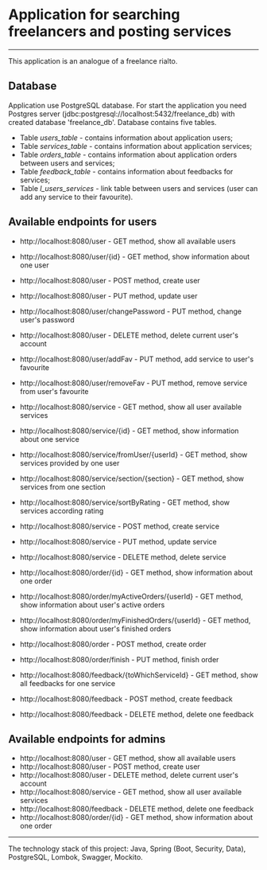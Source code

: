 # Application for searching freelancers and posting services
<hr>
This application is an analogue of a freelance rialto.

## Database

Application use PostgreSQL database. For start the application you need Postgres server (jdbc:postgresql://localhost:5432/freelance_db) with created database 'freelance_db'. Database contains five tables.

* Table _users_table_ - contains information about application users;
* Table _services_table_ - contains information about application services;
* Table _orders_table_ - contains information about application orders between users and services;
* Table _feedback_table_ - contains information about feedbacks for services;
* Table _l_users_services_ - link table between users and services (user can add any service to their favourite).

## Available endpoints for users

* http://localhost:8080/user - GET method, show all available users
* http://localhost:8080/user/{id} - GET method, show information about one user
* http://localhost:8080/user - POST method, create user
* http://localhost:8080/user - PUT method, update user
* http://localhost:8080/user/changePassword - PUT method, change user's password
* http://localhost:8080/user - DELETE method, delete current user's account
* http://localhost:8080/user/addFav - PUT method, add service to user's favourite
* http://localhost:8080/user/removeFav - PUT method, remove service from user's favourite

* http://localhost:8080/service - GET method, show all user available services
* http://localhost:8080/service/{id} - GET method, show information about one service
* http://localhost:8080/service/fromUser/{userId} - GET method, show services provided by one user
* http://localhost:8080/service/section/{section} - GET method, show services from one section
* http://localhost:8080/service/sortByRating - GET method, show services according rating
* http://localhost:8080/service - POST method, create service
* http://localhost:8080/service - PUT method, update service
* http://localhost:8080/service - DELETE method, delete service

* http://localhost:8080/order/{id} - GET method, show information about one order
* http://localhost:8080/order/myActiveOrders/{userId} - GET method, show information about user's active orders
* http://localhost:8080/order/myFinishedOrders/{userId} - GET method, show information about user's finished orders
* http://localhost:8080/order - POST method, create order
* http://localhost:8080/order/finish - PUT method, finish order


* http://localhost:8080/feedback/{toWhichServiceId} - GET method, show all feedbacks for one service
* http://localhost:8080/feedback - POST method, create feedback
* http://localhost:8080/feedback - DELETE method, delete one feedback


## Available endpoints for admins

* http://localhost:8080/user - GET method, show all available users
* http://localhost:8080/user - POST method, create user
* http://localhost:8080/user - DELETE method, delete current user's account
* http://localhost:8080/service - GET method, show all user available services
* http://localhost:8080/feedback - DELETE method, delete one feedback
* http://localhost:8080/order/{id} - GET method, show information about one order

<hr>

The technology stack of this project: Java, Spring (Boot, Security, Data), PostgreSQL,
Lombok, Swagger, Mockito.

<br>